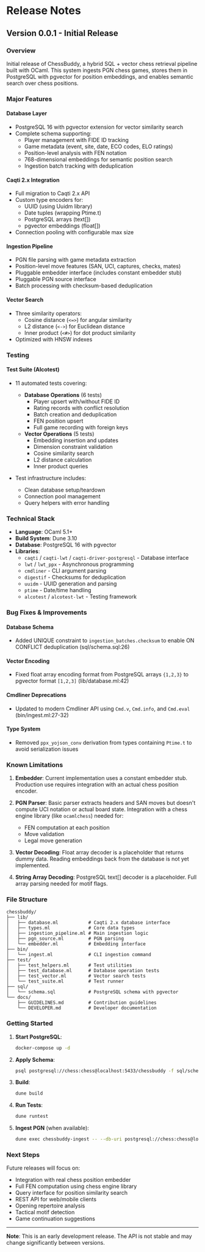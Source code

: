 # Release Notes

## Version 0.0.1 - Initial Release

### Overview
Initial release of ChessBuddy, a hybrid SQL + vector chess retrieval pipeline built with OCaml. This system ingests PGN chess games, stores them in PostgreSQL with pgvector for position embeddings, and enables semantic search over chess positions.

### Major Features

#### Database Layer
- PostgreSQL 16 with pgvector extension for vector similarity search
- Complete schema supporting:
  - Player management with FIDE ID tracking
  - Game metadata (event, site, date, ECO codes, ELO ratings)
  - Position-level analysis with FEN notation
  - 768-dimensional embeddings for semantic position search
  - Ingestion batch tracking with deduplication

#### Caqti 2.x Integration
- Full migration to Caqti 2.x API
- Custom type encoders for:
  - UUID (using Uuidm library)
  - Date tuples (wrapping Ptime.t)
  - PostgreSQL arrays (text[])
  - pgvector embeddings (float[])
- Connection pooling with configurable max size

#### Ingestion Pipeline
- PGN file parsing with game metadata extraction
- Position-level move features (SAN, UCI, captures, checks, mates)
- Pluggable embedder interface (includes constant embedder stub)
- Pluggable PGN source interface
- Batch processing with checksum-based deduplication

#### Vector Search
- Three similarity operators:
  - Cosine distance (`<=>`) for angular similarity
  - L2 distance (`<->`) for Euclidean distance
  - Inner product (`<#>`) for dot product similarity
- Optimized with HNSW indexes

### Testing

#### Test Suite (Alcotest)
- 11 automated tests covering:
  - **Database Operations** (6 tests)
    - Player upsert with/without FIDE ID
    - Rating records with conflict resolution
    - Batch creation and deduplication
    - FEN position upsert
    - Full game recording with foreign keys
  - **Vector Operations** (5 tests)
    - Embedding insertion and updates
    - Dimension constraint validation
    - Cosine similarity search
    - L2 distance calculation
    - Inner product queries

- Test infrastructure includes:
  - Clean database setup/teardown
  - Connection pool management
  - Query helpers with error handling

### Technical Stack
- **Language**: OCaml 5.1+
- **Build System**: Dune 3.10
- **Database**: PostgreSQL 16 with pgvector
- **Libraries**:
  - `caqti` / `caqti-lwt` / `caqti-driver-postgresql` - Database interface
  - `lwt` / `lwt_ppx` - Asynchronous programming
  - `cmdliner` - CLI argument parsing
  - `digestif` - Checksums for deduplication
  - `uuidm` - UUID generation and parsing
  - `ptime` - Date/time handling
  - `alcotest` / `alcotest-lwt` - Testing framework

### Bug Fixes & Improvements

#### Database Schema
- Added UNIQUE constraint to `ingestion_batches.checksum` to enable ON CONFLICT deduplication (sql/schema.sql:26)

#### Vector Encoding
- Fixed float array encoding format from PostgreSQL arrays `{1,2,3}` to pgvector format `[1,2,3]` (lib/database.ml:42)

#### Cmdliner Deprecations
- Updated to modern Cmdliner API using `Cmd.v`, `Cmd.info`, and `Cmd.eval` (bin/ingest.ml:27-32)

#### Type System
- Removed `ppx_yojson_conv` derivation from types containing `Ptime.t` to avoid serialization issues

### Known Limitations

1. **Embedder**: Current implementation uses a constant embedder stub. Production use requires integration with an actual chess position encoder.

2. **PGN Parser**: Basic parser extracts headers and SAN moves but doesn't compute UCI notation or actual board state. Integration with a chess engine library (like `ocamlchess`) needed for:
   - FEN computation at each position
   - Move validation
   - Legal move generation

3. **Vector Decoding**: Float array decoder is a placeholder that returns dummy data. Reading embeddings back from the database is not yet implemented.

4. **String Array Decoding**: PostgreSQL text[] decoder is a placeholder. Full array parsing needed for motif flags.

### File Structure

```
chessbuddy/
├── lib/
│   ├── database.ml           # Caqti 2.x database interface
│   ├── types.ml              # Core data types
│   ├── ingestion_pipeline.ml # Main ingestion logic
│   ├── pgn_source.ml         # PGN parsing
│   └── embedder.ml           # Embedding interface
├── bin/
│   └── ingest.ml             # CLI ingestion command
├── test/
│   ├── test_helpers.ml       # Test utilities
│   ├── test_database.ml      # Database operation tests
│   ├── test_vector.ml        # Vector search tests
│   └── test_suite.ml         # Test runner
├── sql/
│   └── schema.sql            # PostgreSQL schema with pgvector
└── docs/
    ├── GUIDELINES.md         # Contribution guidelines
    └── DEVELOPER.md          # Developer documentation

```

### Getting Started

1. **Start PostgreSQL**:
   ```bash
   docker-compose up -d
   ```

2. **Apply Schema**:
   ```bash
   psql postgresql://chess:chess@localhost:5433/chessbuddy -f sql/schema.sql
   ```

3. **Build**:
   ```bash
   dune build
   ```

4. **Run Tests**:
   ```bash
   dune runtest
   ```

5. **Ingest PGN** (when available):
   ```bash
   dune exec chessbuddy-ingest -- --db-uri postgresql://chess:chess@localhost:5433/chessbuddy --pgn games.pgn --batch-label "example-batch"
   ```

### Next Steps

Future releases will focus on:
- Integration with real chess position embedder
- Full FEN computation using chess engine library
- Query interface for position similarity search
- REST API for web/mobile clients
- Opening repertoire analysis
- Tactical motif detection
- Game continuation suggestions

---

**Note**: This is an early development release. The API is not stable and may change significantly between versions.